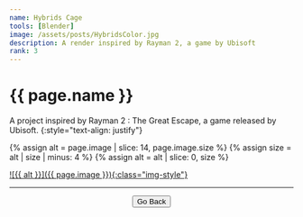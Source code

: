 ```yaml
---
name: Hybrids Cage
tools: [Blender]
image: /assets/posts/HybridsColor.jpg
description: A render inspired by Rayman 2, a game by Ubisoft
rank: 3
---
```


# {{ page.name }}
A project inspired by Rayman 2 : The Great Escape, a game released by Ubisoft.
{:style="text-align: justify"}

{% assign alt = page.image | slice: 14, page.image.size %}
{% assign size = alt | size | minus: 4 %}
{% assign alt = alt | slice: 0, size %}

<a href="{{ page.image }}" target="_blank"> ![{{ alt }}]({{ page.image }}){:class="img-style"} </a>

<hr>

<center><button type="button" class="btn btn-outline-primary" onclick="history.back()">Go Back</button></center>
